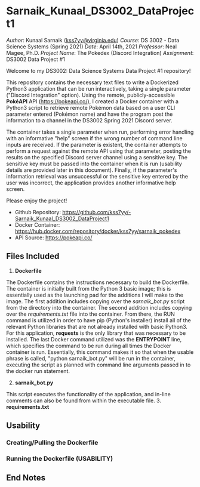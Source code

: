 # Sarnaik_Kunaal_DS3002_DataProject1

*Author*: Kunaal Sarnaik (kss7yy@virginia.edu)
*Course*: DS 3002 - Data Science Systems (Spring 2021)
*Date*: April 14th, 2021
*Professor*: Neal Magee, Ph.D.
*Project Name*: The Pokedex (Discord Integration)
*Assignment*: DS3002 Data Project #1

Welcome to my DS3002: Data Science Systems Data Project #1 repository!

This repository contains the necessary text files to write a Dockerized Python3 application that can be run interactively, taking a single parameter ("Discord Integration" option). Using the remote, publicly-accessible **PokéAPI** API (https://pokeapi.co/), I created a Docker container with a Python3 script to retrieve remote Pokémon data based on a user CLI parameter entered (Pokémon name) and have the program post the information to a channel in the DS3002 Spring 2021 Discord server.

The container takes a single parameter when run, performing error handling with an informative "help" screen if the wrong number of command line inputs are received. If the parameter is existent, the container attempts to perform a request against the remote API using that parameter, posting the results on the specified Discord server channel using a sensitive key. The sensitive key must be passed into the container when it is run (usability details are provided later in this document). Finally, if the parameter's information retrieval was unsuccessful or the sensitive key entered by the user was incorrect, the application provides another informative help screen.

Please enjoy the project!

- Github Repository: https://github.com/kss7yy/-Sarnaik_Kunaal_DS3002_DataProject1
- Docker Container: https://hub.docker.com/repository/docker/kss7yy/sarnaik_pokedex
- API Source: https://pokeapi.co/

## Files Included

1. **Dockerfile**

The Dockerfile contains the instructions necessary to build the Dockerfile. The container is initially built from the Python 3 basic image; this is essentially used as the launching pad for the additions I will make to the image. The first addition includes copying over the *sarnaik_bot.py* script from the directory into the container. The second addition includes copying over the *requirements.txt* file into the container. From there, the RUN command is utilized in order to have pip (Python's installer) install all of the relevant Python libraries that are not already installed with basic Python3. For this application, **requests** is the only library that was necessary to be installed. The last Docker command utilized was the **ENTRYPOINT** line, which specifies the command to be run during all times the Docker container is run. Essentially, this command makes it so that when the usable phrase is called, "python sarnaik_bot.py" will be run in the container, executing the script as planned with command line arguments passed in to the docker run statement.

2. **sarnaik_bot.py**

This script executes the functionality of the application, and in-line comments can also be found from within the executable file. 
3. **requirements.txt**

## Usability

### Creating/Pulling the Dockerfile

### Running the Dockerfile (USABILITY)

## End Notes


